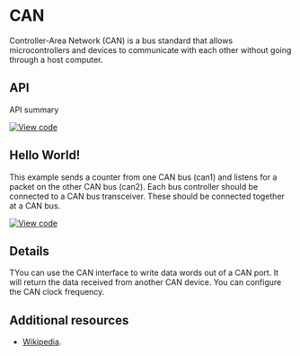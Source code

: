 # CAN

Controller-Area Network (CAN) is a bus standard that allows microcontrollers and devices to communicate with each other without going through a host computer.

## API

API summary

[![View code](https://www.mbed.com/embed/?type=library)](https://docs.mbed.com/docs/mbed-os-api/en/mbed-os-5.4/api/CAN_8h_source.html) 

## Hello World!

This example sends a counter from one CAN bus (can1) and listens for a packet on the other CAN bus (can2). Each bus controller should be connected to a CAN bus transceiver. These should be connected together at a CAN bus.

[![View code](https://www.mbed.com/embed/?url=https://developer.mbed.org/teams/mbed_example/code/CAN_ex_1/)](https://developer.mbed.org/teams/mbed_example/code/CAN_ex_1/file/5791101761f9/main.cpp)


## Details

TYou can use the CAN interface to write data words out of a CAN port. It will return the data received from another CAN device. You can configure the CAN clock frequency.

## Additional resources

  * [Wikipedia](http://en.wikipedia.org/wiki/Controllerarea_network).
